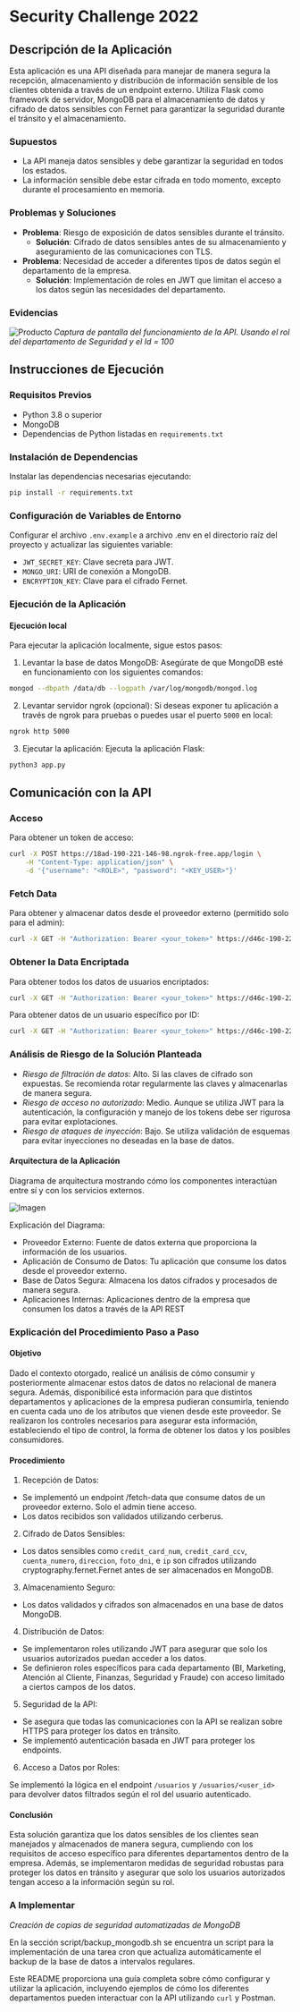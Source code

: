 # Security Challenge 2022

## Descripción de la Aplicación
Esta aplicación es una API diseñada para manejar de manera segura la recepción, almacenamiento y distribución de información sensible de los clientes obtenida a través de un endpoint externo. Utiliza Flask como framework de servidor, MongoDB para el almacenamiento de datos y cifrado de datos sensibles con Fernet para garantizar la seguridad durante el tránsito y el almacenamiento.

### Supuestos
- La API maneja datos sensibles y debe garantizar la seguridad en todos los estados.
- La información sensible debe estar cifrada en todo momento, excepto durante el procesamiento en memoria.

### Problemas y Soluciones
- **Problema**: Riesgo de exposición de datos sensibles durante el tránsito.
  - **Solución**: Cifrado de datos sensibles antes de su almacenamiento y aseguramiento de las comunicaciones con TLS.
- **Problema**: Necesidad de acceder a diferentes tipos de datos según el departamento de la empresa.
  - **Solución**: Implementación de roles en JWT que limitan el acceso a los datos según las necesidades del departamento.

### Evidencias
![Producto](/image/test.png)
*Captura de pantalla del funcionamiento de la API. Usando el rol del departamento de Seguridad y el Id = 100*

## Instrucciones de Ejecución

### Requisitos Previos
- Python 3.8 o superior
- MongoDB
- Dependencias de Python listadas en `requirements.txt`

### Instalación de Dependencias
Instalar las dependencias necesarias ejecutando:
```bash
pip install -r requirements.txt
```

### Configuración de Variables de Entorno
Configurar el archivo `.env.example` a archivo .env en el directorio raíz del proyecto y actualizar las siguientes variable:

* `JWT_SECRET_KEY`: Clave secreta para JWT.
* `MONGO_URI`: URI de conexión a MongoDB.
* `ENCRYPTION_KEY`: Clave para el cifrado Fernet.

### Ejecución de la Aplicación
#### Ejecución local

Para ejecutar la aplicación localmente, sigue estos pasos:

1. Levantar la base de datos MongoDB:
Asegúrate de que MongoDB esté en funcionamiento con los siguientes comandos:

```bash
mongod --dbpath /data/db --logpath /var/log/mongodb/mongod.log
```

2. Levantar servidor ngrok (opcional):
Si deseas exponer tu aplicación a través de ngrok para pruebas o puedes usar el puerto `5000` en local:

```bash
ngrok http 5000
```

3. Ejecutar la aplicación:
Ejecuta la aplicación Flask:

```bash
python3 app.py
```

## Comunicación con la API
### Acceso
Para obtener un token de acceso:

```bash
curl -X POST https://18ad-190-221-146-98.ngrok-free.app/login \
    -H "Content-Type: application/json" \
    -d '{"username": "<ROLE>", "password": "<KEY_USER>"}'
```

### Fetch Data
Para obtener y almacenar datos desde el proveedor externo (permitido solo para el admin):

```bash
curl -X GET -H "Authorization: Bearer <your_token>" https://d46c-190-221-146-98.ngrok-free.app/fetch-data
```

### Obtener la Data Encriptada
Para obtener todos los datos de usuarios encriptados:

```bash
curl -X GET -H "Authorization: Bearer <your_token>" https://d46c-190-221-146-98.ngrok-free.app/usuarios/
```

Para obtener datos de un usuario específico por ID:
```bash
curl -X GET -H "Authorization: Bearer <your_token>" https://d46c-190-221-146-98.ngrok-free.app/usuarios/<ID>
```


### Análisis de Riesgo de la Solución Planteada

* *Riesgo de filtración de datos*: Alto. Si las claves de cifrado son expuestas. Se recomienda rotar regularmente las claves y almacenarlas de manera segura.
* *Riesgo de acceso no autorizado*: Medio. Aunque se utiliza JWT para la autenticación, la configuración y manejo de los tokens debe ser rigurosa para evitar explotaciones.
* *Riesgo de ataques de inyección*: Bajo. Se utiliza validación de esquemas para evitar inyecciones no deseadas en la base de datos.

#### Arquitectura de la Aplicación

Diagrama de arquitectura mostrando cómo los componentes interactúan entre sí y con los servicios externos.

![Imagen](image/image.png)

Explicación del Diagrama:

* Proveedor Externo: Fuente de datos externa que proporciona la información de los usuarios. 
* Aplicación de Consumo de Datos: Tu aplicación que consume los datos desde el proveedor externo.
* Base de Datos Segura: Almacena los datos cifrados y procesados de manera segura.
* Aplicaciones Internas: Aplicaciones dentro de la empresa que consumen los datos a través de la API REST


### Explicación del Procedimiento Paso a Paso
#### Objetivo
Dado el contexto otorgado, realicé un análisis de cómo consumir y posteriormente almacenar estos datos de datos no relacional de manera segura. Además, disponibilicé esta información para que distintos departamentos y aplicaciones de la empresa pudieran consumirla, teniendo en cuenta cada uno de los atributos que vienen desde este proveedor. Se realizaron los controles necesarios para asegurar esta información, estableciendo el tipo de control, la forma de obtener los datos y los posibles consumidores.

#### Procedimiento
1. Recepción de Datos:

* Se implementó un endpoint /fetch-data que consume datos de un proveedor externo. Solo el admin tiene acceso.
* Los datos recibidos son validados utilizando cerberus.

2. Cifrado de Datos Sensibles:

* Los datos sensibles como `credit_card_num`, `credit_card_ccv`, `cuenta_numero`, `direccion`, `foto_dni`, e `ip` son cifrados utilizando cryptography.fernet.Fernet antes de ser almacenados en MongoDB.

3. Almacenamiento Seguro:

* Los datos validados y cifrados son almacenados en una base de datos MongoDB.

4. Distribución de Datos:

* Se implementaron roles utilizando JWT para asegurar que solo los usuarios autorizados puedan acceder a los datos.
* Se definieron roles específicos para cada departamento (BI, Marketing, Atención al Cliente, Finanzas, Seguridad y Fraude) con acceso limitado a ciertos campos de los datos.

5. Seguridad de la API:

* Se asegura que todas las comunicaciones con la API se realizan sobre HTTPS para proteger los datos en tránsito.
* Se implementó autenticación basada en JWT para proteger los endpoints.

6. Acceso a Datos por Roles:

Se implementó la lógica en el endpoint `/usuarios` y `/usuarios/<user_id>`  para devolver datos filtrados según el rol del usuario autenticado.

#### Conclusión
Esta solución garantiza que los datos sensibles de los clientes sean manejados y almacenados de manera segura, cumpliendo con los requisitos de acceso específico para diferentes departamentos dentro de la empresa. Además, se implementaron medidas de seguridad robustas para proteger los datos en tránsito y asegurar que solo los usuarios autorizados tengan acceso a la información según su rol.


### A Implementar 

*Creación de copias de seguridad automatizadas de MongoDB*

En la sección script/backup_mongodb.sh se encuentra un script para la implementación de una tarea cron que actualiza automáticamente el backup de la base de datos a intervalos regulares.


Este README proporciona una guía completa sobre cómo configurar y utilizar la aplicación, incluyendo ejemplos de cómo los diferentes departamentos pueden interactuar con la API utilizando `curl` y Postman.
